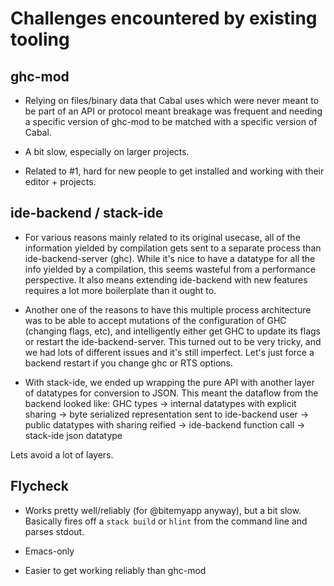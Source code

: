 # Challenges encountered by existing tooling

## ghc-mod

- Relying on files/binary data that Cabal uses which were never meant to be part of an API or protocol meant breakage was frequent and needing a specific version of ghc-mod to be matched with a specific version of Cabal.

- A bit slow, especially on larger projects.

- Related to #1, hard for new people to get installed and working with their editor + projects.

## ide-backend / stack-ide

-  For various reasons mainly related to its original usecase, all of the information yielded by compilation gets sent to a separate process than ide-backend-server (ghc). While it's nice to have a datatype for all the info yielded by a compilation, this seems wasteful from a performance perspective. It also means extending ide-backend with new features requires a lot more boilerplate than it ought to.

- Another one of the reasons to have this multiple process architecture was to be able to accept mutations of the configuration of GHC (changing flags, etc), and intelligently either get GHC to update its flags or restart the ide-backend-server.  This turned out to be very tricky, and we had lots of different issues and it's still imperfect.  Let's just force a backend restart if you change ghc or RTS options.

- With stack-ide, we ended up wrapping the pure API with another layer of datatypes for conversion to JSON.  This meant the dataflow from the backend looked like: GHC types -> internal datatypes with explicit sharing -> byte serialized representation sent to ide-backend user -> public datatypes with sharing reified -> ide-backend function call -> stack-ide json datatype

Lets avoid a lot of layers.

## Flycheck

- Works pretty well/reliably (for @bitemyapp anyway), but a bit slow. Basically fires off a `stack build` or `hlint` from the command line and parses stdout.

- Emacs-only

- Easier to get working reliably than ghc-mod
